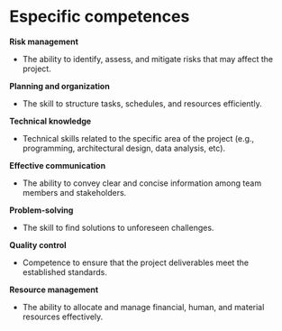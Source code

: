 # Especific competences #

**Risk management**
- The ability to identify, assess, and mitigate risks that may affect the project.

**Planning and organization**
- The skill to structure tasks, schedules, and resources efficiently.

**Technical knowledge**
- Technical skills related to the specific area of the project (e.g., programming, architectural design, data analysis, etc).

**Effective communication**
- The ability to convey clear and concise information among team members and stakeholders.

**Problem-solving**
- The skill to find solutions to unforeseen challenges.

**Quality control**
- Competence to ensure that the project deliverables meet the established standards.

**Resource management**
- The ability to allocate and manage financial, human, and material resources effectively.

